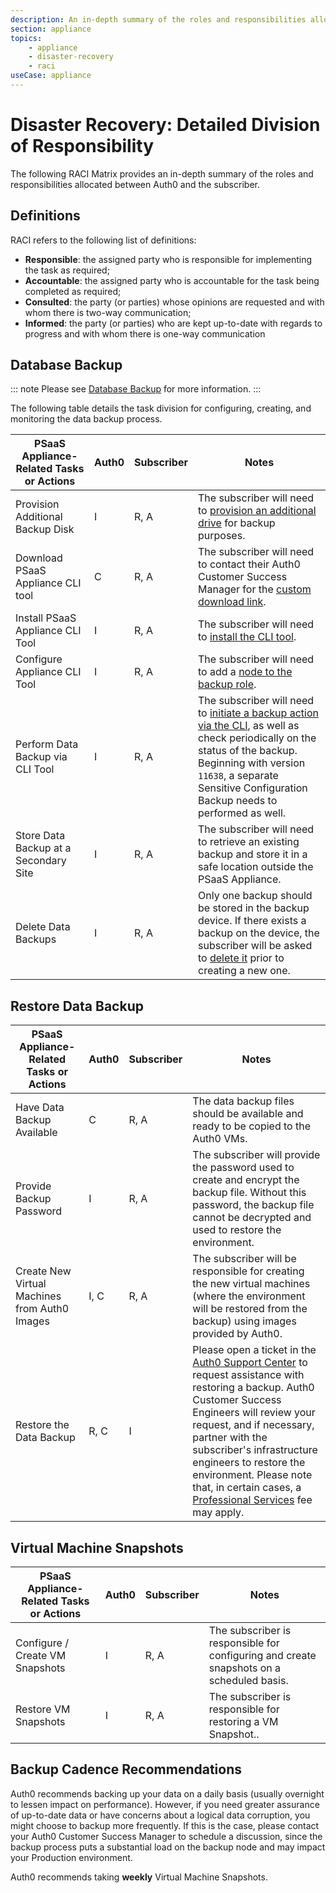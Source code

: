 ```yaml
---
description: An in-depth summary of the roles and responsibilities allocated between Auth0 and the subscriber
section: appliance
topics:
    - appliance
    - disaster-recovery
    - raci
useCase: appliance
---
```


<!-- markdownlint-disable MD033 -->

# Disaster Recovery: Detailed Division of Responsibility

The following RACI Matrix provides an in-depth summary of the roles and responsibilities allocated between Auth0 and the subscriber.

## Definitions

RACI refers to the following list of definitions:

* **Responsible**: the assigned party who is responsible for implementing the task as required;
* **Accountable**: the assigned party who is accountable for the task being completed as required;
* **Consulted**: the party (or parties) whose opinions are requested and with whom there is two-way communication;
* **Informed**: the party (or parties) who are kept up-to-date with regards to progress and with whom there is one-way communication

## Database Backup

::: note
Please see [Database Backup](/appliance/disaster-recovery#database-backups) for more information.
:::

The following table details the task division for configuring, creating, and monitoring the data backup process.

<!-- markdownlint-disable MD033 -->
<table class="table">
    <thead>
        <tr>
            <th>PSaaS Appliance-Related Tasks or Actions </th>
            <th>Auth0</th>
            <th>Subscriber</th>
            <th>Notes</th>
        </tr>
    </thead>
    <tbody>
        <tr>
            <td>Provision Additional Backup Disk</td>
            <td>I</td>
            <td>R, A</td>
            <td>The subscriber will need to <a href="/appliance/infrastructure/virtual-machines#virtual-machine-infrastructure-requirements">provision an additional drive</a> for backup purposes.</td>
        </tr>
        <tr>
            <td>Download PSaaS Appliance CLI tool</td>
            <td>C</td>
            <td>R, A</td>
            <td>The subscriber will need to contact their Auth0 Customer Success Manager for the <a href="/appliance/cli/configure-cli#downloading-the-cli-setup-files">custom download link</a>.</td>
        </tr>
        <tr>
            <td>Install PSaaS Appliance CLI Tool</td>
            <td>I</td>
            <td>R, A</td>
            <td>The subscriber will need to <a href="/appliance/cli/configure-cli#installing-and-using-the-cli">install the CLI tool</a>.</td>
        </tr>
        <tr>
            <td>Configure Appliance CLI Tool</td>
            <td>I</td>
            <td>R, A</td>
            <td>The subscriber will need to add a <a href="/appliance/cli/adding-node-to-backup-role">node to the backup role</a>.</td>
        </tr>
        <tr>
            <td>Perform Data Backup via CLI Tool</td>
            <td>I</td>
            <td>R, A</td>
            <td>The subscriber will need to <a href="/appliance/cli/backing-up-the-appliance#generate-a-new-backup">initiate a backup action via the CLI</a>, as well as check periodically on the status of the backup.</br>Beginning with version <code>11638</code>, a separate Sensitive Configuration Backup needs to performed as well.</td>
        </tr>
        <tr>
            <td>Store Data Backup at a Secondary Site</td>
            <td>I</td>
            <td>R, A</td>
            <td>The subscriber will need to retrieve an existing backup and store it in a safe location outside the PSaaS Appliance.</td>
        </tr>
        <tr>
            <td>Delete Data Backups</td>
            <td>I</td>
            <td>R, A</td>
            <td>Only one backup should be stored in the backup device. If there exists a backup on the device, the subscriber will be asked to <a href="/appliance/cli/backing-up-the-appliance#delete-a-backup ">delete it</a> prior to creating a new one.</td>
        </tr>
    </tbody>
</table>
<!-- markdownlint-enable MD033 -->

## Restore Data Backup

<!-- markdownlint-disable MD033 -->
<table class="table">
    <thead>
        <tr>
            <th>PSaaS Appliance-Related Tasks or Actions </th>
            <th>Auth0</th>
            <th>Subscriber</th>
            <th>Notes</th>
        </tr>
    </thead>
    <tbody>
        <tr>
            <td>Have Data Backup Available</td>
            <td>C</td>
            <td>R, A</td>
            <td>The data backup files should be available and ready to be copied to the Auth0 VMs.</td>
        </tr>
        <tr>
            <td>Provide Backup Password</td>
            <td>I</td>
            <td>R, A</td>
            <td>The subscriber will provide the password used to create and encrypt the backup file. Without this password, the backup file cannot be decrypted and used to restore the environment.</td>
        </tr>
        <tr>
            <td>Create New Virtual Machines from Auth0 Images</td>
            <td>I, C</td>
            <td>R, A</td>
            <td>The subscriber will be responsible for creating the new virtual machines (where the environment will be restored from the backup) using images provided by Auth0.</td>
        </tr>
        <tr>
            <td>Restore the Data Backup</td>
            <td>R, C</td>
            <td>I</td>
            <td>Please open a ticket in the <a href="${env.DOMAIN_URL_SUPPORT}">Auth0 Support Center</a> to request assistance with restoring a backup. Auth0 Customer Success Engineers will review your request, and if necessary, partner with the subscriber's infrastructure engineers to restore the environment. Please note that, in certain cases, a <a href="/services/private-saas-configuration">Professional Services</a> fee may apply.</td>
        </tr>
    </tbody>
</table>
<!-- markdownlint-enable MD033 -->

## Virtual Machine Snapshots

<!-- markdownlint-disable MD033 -->
<table class="table">
    <thead>
        <tr>
            <th>PSaaS Appliance-Related Tasks or Actions </th>
            <th>Auth0</th>
            <th>Subscriber</th>
            <th>Notes</th>
        </tr>
    </thead>
    <tbody>
        <tr>
            <td>Configure / Create VM Snapshots</td>
            <td>I</td>
            <td>R, A</td>
            <td>The subscriber is responsible for configuring and create snapshots on a scheduled basis.</td>
        </tr>
        <tr>
            <td>Restore VM Snapshots</td>
            <td>I</td>
            <td>R, A</td>
            <td>The subscriber is responsible for restoring a VM Snapshot..</td>
        </tr>
    </tbody>
</table>
<!-- markdownlint-enable MD033 -->

## Backup Cadence Recommendations

Auth0 recommends backing up your data on a daily basis (usually overnight to lessen impact on performance). However, if you need greater assurance of up-to-date data or have concerns about a logical data corruption, you might choose to backup more frequently. If this is the case, please contact your Auth0 Customer Success Manager to schedule a discussion, since the backup process puts a substantial load on the backup node and may impact your Production environment.

Auth0 recommends taking **weekly** Virtual Machine Snapshots.
